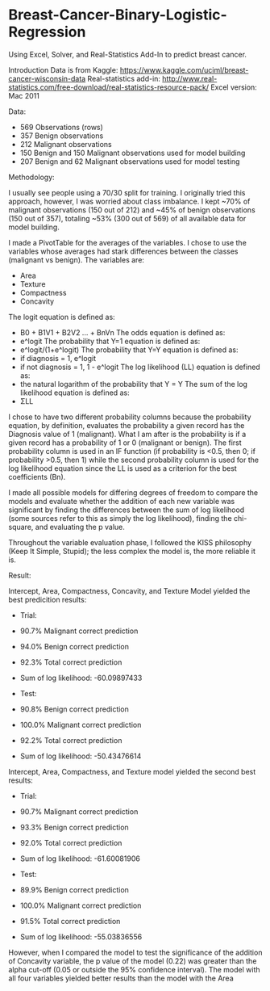 # Breast-Cancer-Binary-Logistic-Regression
Using Excel, Solver, and Real-Statistics Add-In to predict breast cancer.

Introduction
Data is from Kaggle: https://www.kaggle.com/uciml/breast-cancer-wisconsin-data
Real-statistics add-in: http://www.real-statistics.com/free-download/real-statistics-resource-pack/
Excel version: Mac 2011

Data:

- 569 Observations (rows)
- 357 Benign observations
- 212 Malignant observations
- 150 Benign and 150 Malignant observations used for model building
- 207 Benign and 62 Malignant observations used for model testing

Methodology:

I usually see people using a 70/30 split for training. I originally tried this approach, however, I was worried about class imbalance. 
I kept ~70% of malignant observations (150 out of 212) and ~45% of benign observations (150 out of 357), totaling ~53% (300 out of 569) of all available data for model building. 

I made a PivotTable for the averages of the variables. I chose to use the variables whose averages had stark differences between the classes (malignant vs benign).
The variables are:
  - Area
  - Texture
  - Compactness
  - Concavity
  
The logit equation is defined as:
  - B0 + B1V1 + B2V2 ... + BnVn
The odds equation is defined as:
  - e^logit
The probability that Y=1 equation is defined as:
  - e^logit/(1+e^logit)
The probability that Y=Y equation is defined as:
  - if diagnosis = 1, e^logit
  - if not diagnosis = 1, 1 - e^logit
The log likelihood (LL) equation is defined as:
  - the natural logarithm of the probability that Y = Y
The sum of the log likelihood equation is defined as:
  - ΣLL

I chose to have two different probability columns because the probability equation, by definition, evaluates the probability a given record has the Diagnosis value of 1 (malignant). What I am after is the probability is if a given record has a probability of 1 or 0 (malignant or benign). The first probability column is used in an IF function (if probability is <0.5, then 0; if probability >0.5, then 1) while the second probability column is used for the log likelihood equation since the LL is used as a criterion for the best coefficients (Bn).

I made all possible models for differing degrees of freedom to compare the models and evaluate whether the addition of each new variable was significant by finding the differences between the sum of log likelihood (some sources refer to this as simply the log likelihood), finding the chi-square, and evaluating the p value. 

Throughout the variable evaluation phase, I followed the KISS philosophy (Keep It Simple, Stupid); the less complex the model is, the more reliable it is.

Result:

Intercept, Area, Compactness, Concavity, and Texture Model yielded the best predicition results: 
- Trial: 
- 90.7% Malignant correct prediction
- 94.0% Benign correct prediction
- 92.3% Total correct prediction
- Sum of log likelihood: -60.09897433

- Test:
- 90.8% Benign correct prediction
- 100.0% Malignant correct prediction
- 92.2% Total correct prediction
- Sum of log likelihood: -50.43476614

Intercept, Area, Compactness, and Texture model yielded the second best results:
- Trial: 
- 90.7% Malignant correct prediction
- 93.3% Benign correct prediction
- 92.0% Total correct prediction
- Sum of log likelihood: -61.60081906

- Test:
- 89.9% Benign correct prediction
- 100.0% Malignant correct prediction
- 91.5% Total correct prediction
- Sum of log likelihood: -55.03836556

However, when I compared the model to test the significance of the addition of Concavity variable, the p value of the model (0.22) was greater than the alpha cut-off (0.05 or outside the 95% confidence interval). 
The model with all four variables yielded better results than the model with the Area
